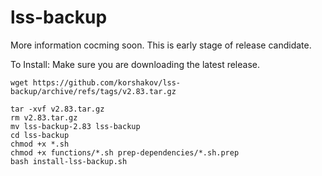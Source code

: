 # lss-backup

More information cocming soon. This is early stage of release candidate.

To Install:
Make sure you are downloading the latest release.
```
wget https://github.com/korshakov/lss-backup/archive/refs/tags/v2.83.tar.gz
```
```
tar -xvf v2.83.tar.gz
rm v2.83.tar.gz
mv lss-backup-2.83 lss-backup
cd lss-backup
chmod +x *.sh
chmod +x functions/*.sh prep-dependencies/*.sh.prep
bash install-lss-backup.sh
```
